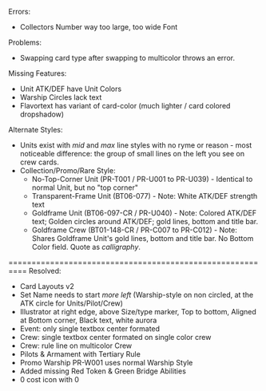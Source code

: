 Errors:
* Collectors Number way too large, too wide Font

Problems:
* Swapping card type after swapping to multicolor throws an error.

Missing Features:
* Unit ATK/DEF have Unit Colors
* Warship Circles lack text
* Flavortext has variant of card-color (much lighter / card colored dropshadow)



Alternate Styles:
* Units exist with *mid* and *max* line styles with no ryme or reason - most noticeable difference: the group of small lines on the left you see on crew cards.
* Collection/Promo/Rare Style:
	* No-Top-Corner Unit (PR-T001 / PR-U001 to PR-U039) - Identical to normal Unit, but no "top corner"
	* Transparent-Frame Unit (BT06-077) - Note: White ATK/DEF strength text
	* Goldframe Unit (BT06-097-CR / PR-U040) - Note: Colored ATK/DEF text; Golden circles around ATK/DEF; gold lines, bottom and title bar.
	* Goldframe Crew (BT01-148-CR / PR-C007 to PR-C012) - Note: Shares Goldframe Unit's gold lines, bottom and title bar. No Bottom Color field. Quote as *calligraphy*.

==========================================================
Resolved: 
* Card Layouts v2
* Set Name needs to start *more left* (Warship-style on non circled, at the ATK circle for Units/Pilot/Crew)
* Illustrator at right edge, above Size/type marker, Top to bottom, Aligned at Bottom corner, Black text, white aurora
* Event: only single textbox center formated
* Crew: single textbox center formated on single color crew
* Crew: rule line on multicolor Crew
* Pilots & Armament with Tertiary Rule 
* Promo Warship PR-W001 uses normal Warship Style
* Added missing Red Token & Green Bridge Abilities
* 0 cost icon with 0